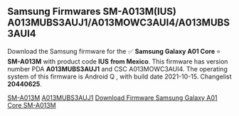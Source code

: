 <h2>Samsung Firmwares SM-A013M(IUS) A013MUBS3AUJ1/A013MOWC3AUI4/A013MUBS3AUI4</h2>
Download the Samsung firmware for the ✅ <strong>Samsung Galaxy A01 Core </strong> ⭐ <strong>SM-A013M</strong> with product code <strong>IUS</strong> <strong> from Mexico</strong>. This firmware has version number PDA <strong>A013MUBS3AUJ1</strong> and CSC A013MOWC3AUI4. The operating system of this firmware is Android Q , with build date 2021-10-15. Changelist <strong>20440625</strong>.


[SM-A013M](https://samfirm.shop/samsung/model/SM-A013M)
[A013MUBS3AUJ1](https://samfirm.shop/samsung/pda/A013MUBS3AUJ1)
[Download Firmware Samsung Galaxy A01 Core SM-A013M](https://samfirm.shop/samsung/firmware/465392)
